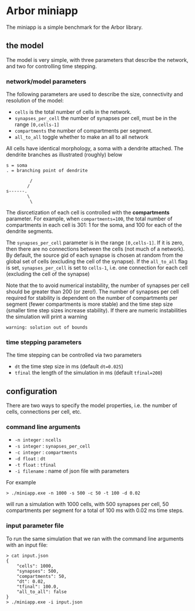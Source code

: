 # Arbor miniapp

The miniapp is a simple benchmark for the Arbor library.

## the model

The model is very simple, with three parameters that describe the network, and two for controlling time stepping.

### network/model parameters

The following parameters are used to describe the size, connectivity and resolution of the model:

- `cells` is the total number of cells in the network.
- `synapses_per_cell` the number of synapses per cell, must be in the range `[0,cells-1]`
- `compartments` the number of compartments per segment.
- `all_to_all` toggle whether to make an all to all network

All cells have identical morphology, a soma with a dendrite attached. The dendrite branches as illustrated (roughly) below


```
s = soma
. = branching point of dendrite

         /
        /
s------.
        \
         \
```

The disrcetization of each cell is controlled with the __compartments__ parameter.
For example, when `compartments=100`, the total number of compartments in each cell is 301: 1 for the soma, and 100 for each of the dendrite segments.

The `synapses_per_cell` parameter is in the range `[0,cells-1]`.
If it is zero, then there are no connections between the cells (not much of a network).
By default, the source gid of each synapse is chosen at random from the global set of cells (excluding the cell of the synapse).
If the `all_to_all` flag is set, `synapses_per_cell` is set to `cells-1`, i.e. one connection for each cell (excluding the cell of the synapse)

Note that the to avoid numerical instability, the number of synapses per cell should be greater than 200 (or zero!).
The number of synapses per cell required for stability is dependent on the number of compartments per segment (fewer compartments is more stable) and the time step size (smaller time step sizes increase stability).
If there are numeric instabilities the simulation will print a warning
```
warning: solution out of bounds
```

### time stepping parameters

The time stepping can be controlled via two parameters

- `dt` the time step size in ms (default `dt=0.025`)
- `tfinal` the length of the simulation in ms (default `tfinal=200`)

## configuration

There are two ways to specify the model properties, i.e. the number of cells, connections per cell, etc.

### command line arguments

- `-n integer` : `ncells`
- `-s integer` : `synapses_per_cell`
- `-c integer` : `compartments`
- `-d float`   : `dt`
- `-t float`   : `tfinal`
- `-i filename` : name of json file with parameters

For example

```
> ./miniapp.exe -n 1000 -s 500 -c 50 -t 100 -d 0.02
```

will run a simulation with 1000 cells, with 500 synapses per cell, 50 compartments per segment for a total of 100 ms with 0.02 ms time steps.

### input parameter file

To run the same simulation that we ran with the command line arguments with an input file:

```
> cat input.json
{
    "cells": 1000,
    "synapses": 500,
    "compartments": 50,
    "dt": 0.02,
    "tfinal": 100.0,
    "all_to_all": false
}
> ./miniapp.exe -i input.json
```
